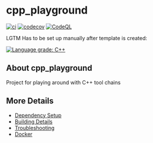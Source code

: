 # cpp_playground

[![ci](https://github.com/infernalpossum/cpp_playground/actions/workflows/ci.yml/badge.svg)](https://github.com/infernalpossum/cpp_playground/actions/workflows/ci.yml)
[![codecov](https://codecov.io/gh/infernalpossum/cpp_playground/branch/main/graph/badge.svg)](https://codecov.io/gh/infernalpossum/cpp_playground)
[![CodeQL](https://github.com/infernalpossum/cpp_playground/actions/workflows/codeql-analysis.yml/badge.svg)](https://github.com/infernalpossum/cpp_playground/actions/workflows/codeql-analysis.yml)

LGTM Has to be set up manually after template is created:

[![Language grade: C++](https://img.shields.io/lgtm/grade/cpp/github/infernalpossum/cpp_playground)](https://lgtm.com/projects/g/infernalpossum/cpp_playground/context:cpp)

## About cpp_playground
Project for playing around with C++ tool chains


## More Details

 * [Dependency Setup](README_dependencies.md)
 * [Building Details](README_building.md)
 * [Troubleshooting](README_troubleshooting.md)
 * [Docker](README_docker.md)
